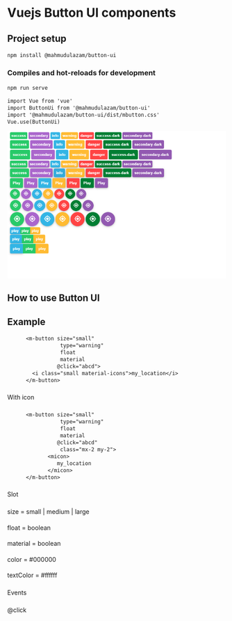 # Vuejs Button UI components

## Project setup
```
npm install @mahmudulazam/button-ui
```

### Compiles and hot-reloads for development
```
npm run serve
```

```
import Vue from 'vue'
import ButtonUi from '@mahmudulazam/button-ui'
import '@mahmudulazam/button-ui/dist/mbutton.css'
Vue.use(ButtonUi)
```
![alt text](images/screenshot.PNG "Image")

## How to use Button UI
## Example
```
      <m-button size="small"
                 type="warning"
                 float
                 material
                @click="abcd">
        <i class="small material-icons">my_location</i>
      </m-button>
```
###
With icon
###
```
      <m-button size="small"
                 type="warning"
                 float
                 material
                @click="abcd"
                 class="mx-2 my-2">
             <micon>
                my_location
             </micon>
      </m-button>
```
###
Slot 
###
####
 size = small | medium | large
####
####
 float = boolean
####
####
 material = boolean
####
####
color = #000000
####
####
textColor = #ffffff
####
###
Events 
###
####
 @click
####
